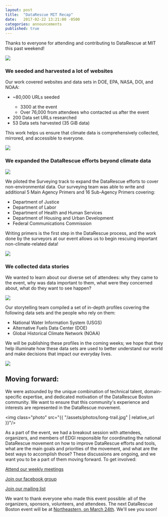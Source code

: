 ```yaml
---
layout: post
title:  "DataRescue MIT Recap"
date:   2017-02-22 13:21:00 -0500
categories: announcements
published: true
---
```


<p class="lead">Thanks to everyone for attending and contributing to DataRescue at MIT this past weekend! </p>
<img class="photo" src="{{ "/assets/photos/harvest-wide-announce.jpg" | relative_url }}"/>

<h3>We seeded and harvested a lot of websites</h3>
<p>Our work covered websites and data sets in DOE, EPA, NASA, DOI, and NOAA:</p>
<ul>
<li>~80,000 URLs seeded </li>
<ul>
<li>3300 at the event</li>
<li>Over 76,000 from attendees who contacted us after the event</li>
</ul>
<li>200 Data set URLs researched</li>
<li>53 Data sets harvested (35 GiB data)</li>
</ul>
<p>This work helps us ensure that climate data is comprehensively collected, mirrored, and accessible to everyone.</p>
<img class="photo" src="{{ "/assets/photos/seeder-smiles.jpg" | relative_url }}"/>

<h3>We expanded the DataRescue efforts beyond climate data</h3>
<img class="photo" src="{{ "/assets/photos/surveyors.jpg" | relative_url }}"/>
<p>We piloted the Surveying track to expand the DataRescue efforts to cover non-environmental data. Our surveying team was able to write and additional 5 Main Agency Primers and 16 Sub-Agency Primers covering:</p>
<ul>
<li>Department of Justice</li>
<li>Department of Labor </li>
<li>Department of Health and Human Services</li>
<li>Department of Housing and Urban Development</li>
<li>Federal Communications Commission</li>
</ul>
<p>Writing primers is the first step in the DataRescue process, and the work done by the surveyors at our event allows us to begin rescuing important non-climate-related data!</p>
<img class="photo" src="{{ "/assets/photos/harvest-table.jpg" | relative_url }}"/>

<h3>We collected data stories</h3>
<p>We wanted to learn about our diverse set of attendees: why they came to the event, why was data important to them, what were they concerned about, what do they want to see happen? </p>
<img class="photo" src="{{ "/assets/photos/all-ages.jpg" | relative_url }}"/>
<p>Our storytelling team compiled a set of in-depth profiles covering the following data sets and the people who rely on them:</p>
<ul><li>National Water Information System (USGS)</li>
<li>Alternative Fuels Data Center (DOE)</li>
<li>Global Historical Climate Network (NOAA)</li>
</ul>
<p>We will be publishing these profiles in the coming weeks; we hope that they help illuminate how these data sets are used to better understand our world and make decisions that impact our everyday lives.</p>
<img class="photo" src="{{ "/assets/photos/discussion-close.jpg" | relative_url }}"/>

<h2>Moving forward:</h2>
<p class="lead">We were astounded by the unique combination of technical talent, domain-specific expertise, and dedicated motivation of the DataRescue Boston community. We want to ensure that this community's experience and interests are represented in the DataRescue movement.</p> 

<img class="photo" src="{{ "/assets/photos/long-trail.jpg" | relative_url }}"/> 
<p>As a part of the event, we had a breakout session with attendees, organizers, and members of EDGI responsible for coordinating the national DataRescue movement on how to improve DataRescue efforts and tools, what are the main goals and priorities of the movement, and what are the best ways to accomplish those? These discussions are ongoing, and we want you to be a part of them moving forward. To get involved:</p>
<p><a class="btn btn-default btn-lg" href="{{"/meetings/" | relative_url}}"><i class="fa fa-users"></i> Attend our weekly meetings</a></p>
<p><a class="btn btn-primary btn-lg" href="https://www.facebook.com/groups/datarescueboston/"><i class="fa fa-facebook-square" aria-hidden="true"></i>  Join our facebook group </a></p>
<p><a class="btn btn-success btn-lg" href="https://groups.google.com/forum/#!forum/datarescuebos"><i class="fa fa-envelope-o" aria-hidden="true"></i> Join our mailing list </a></p>

<p>We want to thank everyone who made this event possible: all of the organizers, sponsors, volunteers, and attendees. The next DataRescue Boston event will be at <a href="{{"/northeastern/" | relative_url}}">Northeastern, on March 24th</a>. We'll see you soon!</p>
